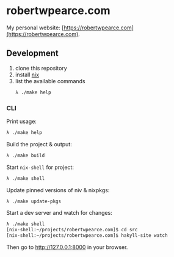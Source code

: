 # robertwpearce.com

My personal website: [https://robertwpearce.com](https://robertwpearce.com).

## Development

1. clone this repository
1. install [nix](https://nixos.org/nix/)
1. list the available commands
   ```sh
   λ ./make help
   ```

### CLI

Print usage:

```sh
λ ./make help
```

Build the project & output:

```sh
λ ./make build
```

Start `nix-shell` for project:

```sh
λ ./make shell
```

Update pinned versions of niv & nixpkgs:

```sh
λ ./make update-pkgs
```

Start a dev server and watch for changes:

```sh
λ ./make shell
[nix-shell:~/projects/robertwpearce.com]$ cd src
[nix-shell:~/projects/robertwpearce.com]$ hakyll-site watch
```

Then go to http://127.0.0.1:8000 in your browser.
